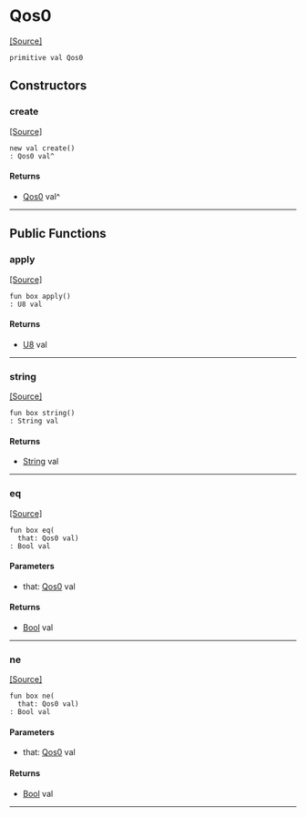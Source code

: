 # Qos0
<span class="source-link">[[Source]](src/mqtt-primitives/typeDefs.md#L-0-22)</span>
```pony
primitive val Qos0
```

## Constructors

### create
<span class="source-link">[[Source]](src/mqtt-primitives/typeDefs.md#L-0-22)</span>


```pony
new val create()
: Qos0 val^
```

#### Returns

* [Qos0](mqtt-primitives-Qos0.md) val^

---

## Public Functions

### apply
<span class="source-link">[[Source]](src/mqtt-primitives/typeDefs.md#L-0-22)</span>


```pony
fun box apply()
: U8 val
```

#### Returns

* [U8](builtin-U8.md) val

---

### string
<span class="source-link">[[Source]](src/mqtt-primitives/typeDefs.md#L-0-22)</span>


```pony
fun box string()
: String val
```

#### Returns

* [String](builtin-String.md) val

---

### eq
<span class="source-link">[[Source]](src/mqtt-primitives/typeDefs.md#L-0-22)</span>


```pony
fun box eq(
  that: Qos0 val)
: Bool val
```
#### Parameters

*   that: [Qos0](mqtt-primitives-Qos0.md) val

#### Returns

* [Bool](builtin-Bool.md) val

---

### ne
<span class="source-link">[[Source]](src/mqtt-primitives/typeDefs.md#L-0-22)</span>


```pony
fun box ne(
  that: Qos0 val)
: Bool val
```
#### Parameters

*   that: [Qos0](mqtt-primitives-Qos0.md) val

#### Returns

* [Bool](builtin-Bool.md) val

---

